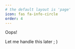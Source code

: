 ```yaml
---
# the default layout is 'page'
icon: fas fa-info-circle
order: 4
---
```


Oops!

Let me handle this later ; )
